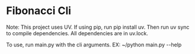 # Fibonacci Cli
Note: This project uses UV. If using pip, run pip install uv. Then run uv sync to compile dependencies. All dependencies are in uv.lock.

To use, run main.py with the cli arguments.
EX: ~/python main.py --help